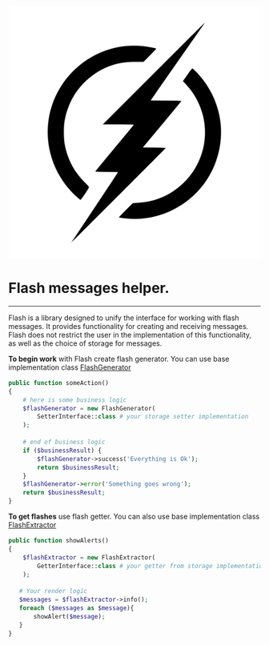 ![](./flash.svg)

# Flash messages helper.

______

Flash is a library designed to unify the interface for working with flash messages. It provides functionality for
creating and receiving messages. Flash does not restrict the user in the implementation of this functionality, as well
as the choice of storage for messages.

**To begin work** with Flash create flash generator. You can use base implementation
class [FlashGenerator](https://github.com/mislant/flash/blob/master/src/FlashGenerator.php)

```php
public function someAction()
{
    # here is some business logic
    $flashGenerator = new FlashGenerator(
        SetterInterface::class # your storage setter implementation
    );
    
    # end of business logic
    if ($businessResult) {
        $flashGenerator->success('Everything is Ok');
        return $businessResult;
    }
    $flashGenerator->error('Something goes wrong');
    return $businessResult;
}
```

**To get flashes** use flash getter. You can also use base implementation class [FlashExtractor](https://github.com/mislant/flash/blob/master/src/FlashExtractorInterface.php)

```php
public function showAlerts()
{
    $flashExtractor = new FlashExtractor(
        GetterInterface::class # your getter from storage implementation
    );
    
   # Your render logic
   $messages = $flashExtractor->info();
   foreach ($messages as $message){
       showAlert($message);
   }
}
```